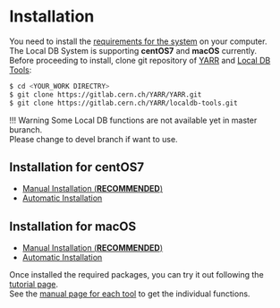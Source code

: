 # Installation

You need to install the [requirements for the system](requirements-list.md) on your computer.<br>
The Local DB System is supporting **centOS7** and **macOS** currently.<br>
Before proceeding to install, clone git repository of [YARR](https://gitlab.cern.ch/YARR/YARR) and [Local DB Tools](https://gitlab.cern.ch/YARR/localdb-tools):

```bash
$ cd <YOUR_WORK DIRECTRY>
$ git clone https://gitlab.cern.ch/YARR/YARR.git
$ git clone https://gitlab.cern.ch/YARR/localdb-tools.git
```

!!! Warning
    Some Local DB functions are not available yet in master buranch.<br>
    Please change to devel branch if want to use.

## Installation for centOS7

- [Manual Installation (**RECOMMENDED**)](manual-install.md)
- [Automatic Installation](automatic-install.md)

## Installation for macOS

- [Manual Installation (**RECOMMENDED**)](manual-install-macos.md)
- [Automatic Installation](automatic-install-macos.md)

Once installed the required packages, you can try it out following the [tutorial page](tutorial.md).<br>
See the [manual page for each tool](tool.md) to get the individual functions.
